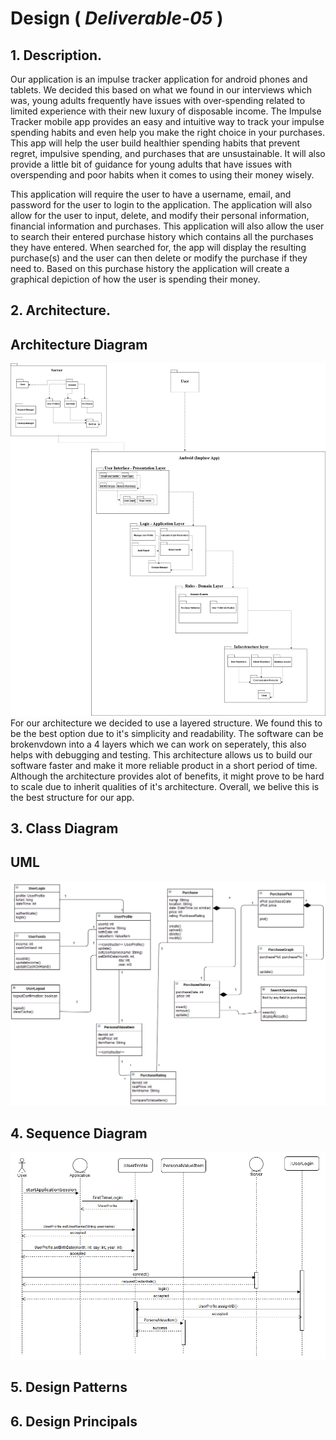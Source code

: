 # Design ( *Deliverable-05* )

## 1. Description.
Our application is an impulse tracker application for android phones and tablets. We decided this based on what we found in our interviews which was, young adults frequently have issues with over-spending related to limited experience with their new luxury of disposable income. The Impulse Tracker mobile app provides an easy and intuitive way to track your impulse spending habits and even help you make the right choice in your purchases. This app will help the user build healthier spending habits that prevent regret, impulsive spending, and purchases that are unsustainable. It will also provide a little bit of guidance for young adults that have issues with overspending and poor habits when it comes to using their money wisely.

This application will require the user to have a username, email, and password for the user to login to the application. The application will also allow for the user to input, delete, and modify their personal information, financial information and purchases. This application will also allow the user to search their entered purchase history which contains all the purchases they have entered. When searched for, the app will display the resulting purchase(s) and the user can then delete or modify the purchase if they need to. Based on this purchase history the application will create a graphical depiction of how the user is spending their money.


## 2. Architecture.
  ## Architecture Diagram
  ![Architecture Diagram](./img/Architecture.png)
  For our architecture we decided to use a layered structure. We found this to be the best option due to it's simplicity and readability. The software can be brokenvdown into a 4 layers which we can work on seperately, this also helps with debugging and testing. This architecture allows us to build our software faster and make it more reliable product in a short period of time. Although the architecture provides alot of benefits, it might prove to be hard to scale due to inherit qualities of it's architecture. Overall, we belive this is the best structure for our app.
  
## 3. Class Diagram 
  ## UML
  ![refined UML](./img/d5_rfUML.png)

## 4. Sequence Diagram
  ![CreateProfile Sequence](./img/sequenceDiagram.png) 

## 5. Design Patterns 

## 6. Design Principals
